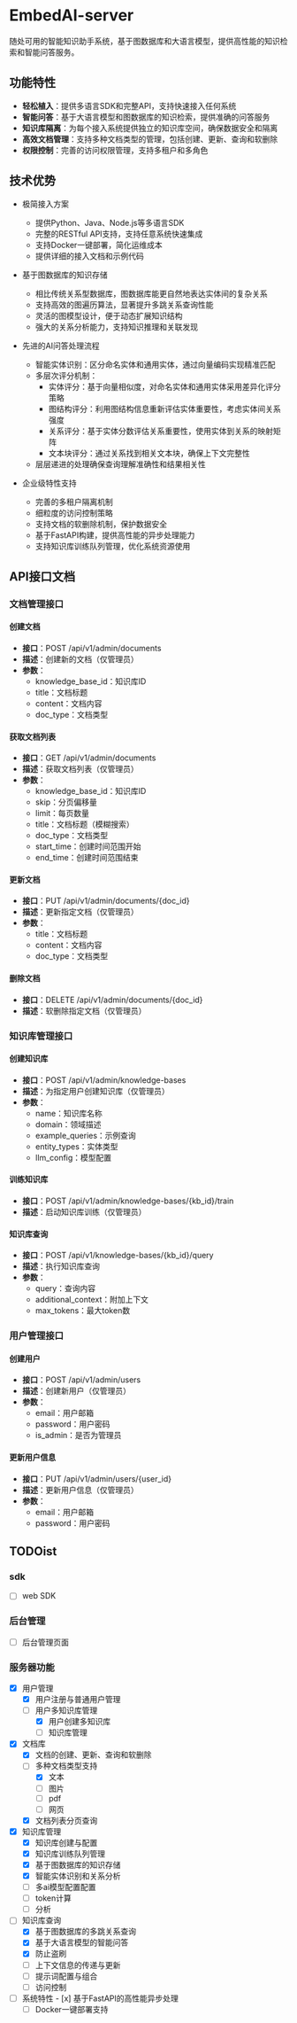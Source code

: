# EmbedAI-server

随处可用的智能知识助手系统，基于图数据库和大语言模型，提供高性能的知识检索和智能问答服务。

## 功能特性

- **轻松植入**：提供多语言SDK和完整API，支持快速接入任何系统
- **智能问答**：基于大语言模型和图数据库的知识检索，提供准确的问答服务
- **知识库隔离**：为每个接入系统提供独立的知识库空间，确保数据安全和隔离
- **高效文档管理**：支持多种文档类型的管理，包括创建、更新、查询和软删除
- **权限控制**：完善的访问权限管理，支持多租户和多角色

## 技术优势

- 极简接入方案
  - 提供Python、Java、Node.js等多语言SDK
  - 完整的RESTful API支持，支持任意系统快速集成
  - 支持Docker一键部署，简化运维成本
  - 提供详细的接入文档和示例代码

- 基于图数据库的知识存储
  - 相比传统关系型数据库，图数据库能更自然地表达实体间的复杂关系
  - 支持高效的图遍历算法，显著提升多跳关系查询性能
  - 灵活的图模型设计，便于动态扩展知识结构
  - 强大的关系分析能力，支持知识推理和关联发现

- 先进的AI问答处理流程
  - 智能实体识别：区分命名实体和通用实体，通过向量编码实现精准匹配
  - 多层次评分机制：
    - 实体评分：基于向量相似度，对命名实体和通用实体采用差异化评分策略
    - 图结构评分：利用图结构信息重新评估实体重要性，考虑实体间关系强度
    - 关系评分：基于实体分数评估关系重要性，使用实体到关系的映射矩阵
    - 文本块评分：通过关系找到相关文本块，确保上下文完整性
  - 层层递进的处理确保查询理解准确性和结果相关性

- 企业级特性支持
  - 完善的多租户隔离机制
  - 细粒度的访问控制策略
  - 支持文档的软删除机制，保护数据安全
  - 基于FastAPI构建，提供高性能的异步处理能力
  - 支持知识库训练队列管理，优化系统资源使用

## API接口文档

### 文档管理接口

#### 创建文档

- **接口**：POST /api/v1/admin/documents
- **描述**：创建新的文档（仅管理员）
- **参数**：
  - knowledge_base_id：知识库ID
  - title：文档标题
  - content：文档内容
  - doc_type：文档类型

#### 获取文档列表

- **接口**：GET /api/v1/admin/documents
- **描述**：获取文档列表（仅管理员）
- **参数**：
  - knowledge_base_id：知识库ID
  - skip：分页偏移量
  - limit：每页数量
  - title：文档标题（模糊搜索）
  - doc_type：文档类型
  - start_time：创建时间范围开始
  - end_time：创建时间范围结束

#### 更新文档

- **接口**：PUT /api/v1/admin/documents/{doc_id}
- **描述**：更新指定文档（仅管理员）
- **参数**：
  - title：文档标题
  - content：文档内容
  - doc_type：文档类型

#### 删除文档

- **接口**：DELETE /api/v1/admin/documents/{doc_id}
- **描述**：软删除指定文档（仅管理员）

### 知识库管理接口

#### 创建知识库

- **接口**：POST /api/v1/admin/knowledge-bases
- **描述**：为指定用户创建知识库（仅管理员）
- **参数**：
  - name：知识库名称
  - domain：领域描述
  - example_queries：示例查询
  - entity_types：实体类型
  - llm_config：模型配置

#### 训练知识库

- **接口**：POST /api/v1/admin/knowledge-bases/{kb_id}/train
- **描述**：启动知识库训练（仅管理员）

#### 知识库查询

- **接口**：POST /api/v1/knowledge-bases/{kb_id}/query
- **描述**：执行知识库查询
- **参数**：
  - query：查询内容
  - additional_context：附加上下文
  - max_tokens：最大token数

### 用户管理接口

#### 创建用户

- **接口**：POST /api/v1/admin/users
- **描述**：创建新用户（仅管理员）
- **参数**：
  - email：用户邮箱
  - password：用户密码
  - is_admin：是否为管理员

#### 更新用户信息

- **接口**：PUT /api/v1/admin/users/{user_id}
- **描述**：更新用户信息（仅管理员）
- **参数**：
  - email：用户邮箱
  - password：用户密码

## TODOist

### sdk

- [ ] web SDK

### 后台管理

- [ ] 后台管理页面
  
### 服务器功能

- [x] 用户管理
  - [x] 用户注册与普通用户管理
  - [ ] 用户多知识库管理
    - [x] 用户创建多知识库
    - [ ] 知识库管理

- [x] 文档库
  - [x] 文档的创建、更新、查询和软删除
  - [ ] 多种文档类型支持
    - [x] 文本
    - [ ] 图片
    - [ ] pdf
    - [ ] 网页
  - [x] 文档列表分页查询

- [x] 知识库管理
  - [x] 知识库创建与配置
  - [x] 知识库训练队列管理
  - [x] 基于图数据库的知识存储
  - [x] 智能实体识别和关系分析
  - [ ] 多ai模型配置配置
  - [ ] token计算
  - [ ] 分析
- [ ] 知识库查询
  - [x] 基于图数据库的多跳关系查询
  - [x] 基于大语言模型的智能问答
  - [x] 防止盗刷
  - [ ] 上下文信息的传递与更新
  - [ ] 提示词配置与组合
  - [ ] 访问控制

- [ ] 系统特性  - [x] 基于FastAPI的高性能异步处理
  - [ ] Docker一键部署支持
